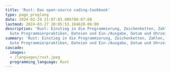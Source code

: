```yaml
---
title: 'Rust: Das open-source coding-Cookbook'
type: page_proglang
date: 2024-02-29 21:07:03.006780-07:00
lastmod: 2024-03-27 20:05:53.184628-06:00
description: 'Rust: Einstieg in die Programmierung, Zeichenketten, Zahlen, Datenstrukturen,
  Gute Programmierpraktiken, Dateien und Ein-/Ausgabe, Datum und Uhrzeit in…'
summary: 'Rust: Einstieg in die Programmierung, Zeichenketten, Zahlen, Datenstrukturen,
  Gute Programmierpraktiken, Dateien und Ein-/Ausgabe, Datum und Uhrzeit in…'
cascade:
  images:
  - /languages/rust.jpeg
  programming_language: Rust
---
```

